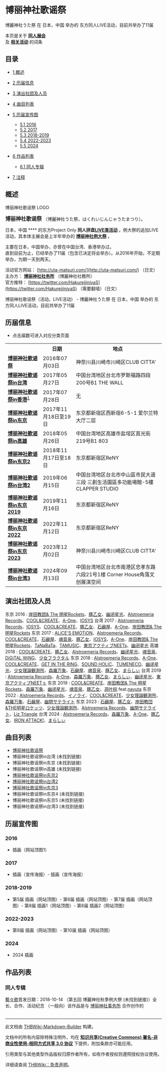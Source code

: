 # 博丽神社歌谣祭

<!-- source html: G:\repos\THBWiki-Markdown-Builder\THBWikiMarkdown\Temp\main\e\eb\ns0%3A%E5%8D%9A%E4%B8%BD%E7%A5%9E%E7%A4%BE%E6%AD%8C%E8%B0%A3%E7%A5%AD.html -->

博麗神社うた祭 在 日本，中国 举办的  东方同人LIVE活动，目前共举办了11届

本页是关于 **[同人展会](./同人展会.md#展会类活动)**   
及 **[相关活动](./相关活动.md)** 的词条

## 目录

- [1 概述](#概述)
- [2 历届信息](#历届信息)
- [3 演出社团及人员](#演出社团及人员)
- [4 曲目列表](#曲目列表)
- [5 历届宣传图](#历届宣传图)

  - [5.1 2016](#2016)
  - [5.2 2017](#2017)
  - [5.3 2018-2019](#2018-2019)
  - [5.4 2022-2023](#2022-2023)
  - [5.5 2024](#2024)



- [6 作品列表](#作品列表)

  - [6.1 同人专辑](#同人专辑)



- [7 注释](#注释)





## 概述
[](./文件-博丽神社歌谣祭LOGO.png.md)  [](./文件-博丽神社歌谣祭LOGO.png.md)博丽神社歌谣祭 LOGO
  
<big> **博丽神社歌谣祭** </big>（博麗神社うた祭，はくれいじんじゃうたまつり）。  
  
  
  
  
日本，中国 **** 的东方Project Only **同人拼盘[LIVE类活动](./LIVE类活动.md#LIVE类活动)** 。例大祭的追加LIVE活动，其本体主展会是上半年举办的 **[博丽神社例大祭](./博丽神社例大祭.md)** 。  
  
主要在日本，中国举办，亦曾在中国台湾、香港举办过。  
直到目前为止，已经举办了11届（包含已决定将会举办）。从2016年开始，不定期举办，为期一天到两天。  
  
  
  
  
活动官方网站： [http://uta-matsuri.com/](http://uta-matsuri.com/) （日文）  
主办方： **[博丽神社社务所](./博丽神社社务所.md)** （博麗神社社務所）  
官方推特： [https://twitter.com/HakureijinjyaS](https://twitter.com/HakureijinjyaS) （需要翻墙）（日文）  
  
博丽神社歌谣祭（活动，LIVE活动） - 博麗神社うた祭 在 日本，中国 举办的  东方同人LIVE活动，目前共举办了11届

## 历届信息
- 点击届数可进入对应分类页面


<table>
<tbody><tr><th> </th><th>日期</th><th>地点</th></tr><tr><td id="1"><b><a href="/展会作品列表?e=%E5%8D%9A%E4%B8%BD%E7%A5%9E%E7%A4%BE%E6%AD%8C%E8%B0%A3%E7%A5%AD%231">博丽神社歌谣祭</a></b></td><td id="ev-1">2016年07月03日</td><td>神奈川县川崎市川崎区CLUB CITTA'</td></tr><tr><td id="台湾"><b><a href="/展会作品列表?e=%E5%8D%9A%E4%B8%BD%E7%A5%9E%E7%A4%BE%E6%AD%8C%E8%B0%A3%E7%A5%AD%23%E5%8F%B0%E6%B9%BE">博丽神社歌谣祭in台湾</a></b></td><td id="ev-2">2017年05月27日</td><td>中国台湾地区台北市罗斯福路四段200号B1 THE WALL</td></tr><tr><td id="香港"><b><a href="/展会作品列表?e=%E5%8D%9A%E4%B8%BD%E7%A5%9E%E7%A4%BE%E6%AD%8C%E8%B0%A3%E7%A5%AD%23%E9%A6%99%E6%B8%AF">博丽神社歌谣祭in香港</a></b><sup id="cite_ref-1" class="reference"><a href="#cite_note-1">1</a></sup></td><td id="ev-3">2017年07月28日</td><td>无</td></tr><tr><td id="东京"><b><a href="/展会作品列表?e=%E5%8D%9A%E4%B8%BD%E7%A5%9E%E7%A4%BE%E6%AD%8C%E8%B0%A3%E7%A5%AD%23%E4%B8%9C%E4%BA%AC">博丽神社歌谣祭in东京</a></b></td><td id="ev-4">2017年11月18日至19日</td><td>东京都新宿区西新宿6-5-1 爱尔兰特大厅二层</td></tr><tr><td id="高雄"><b><a href="/展会作品列表?e=%E5%8D%9A%E4%B8%BD%E7%A5%9E%E7%A4%BE%E6%AD%8C%E8%B0%A3%E7%A5%AD%23%E9%AB%98%E9%9B%84">博丽神社歌谣祭in高雄</a></b></td><td id="ev-5">2018年05月26日</td><td>中国台湾地区高雄市盐埕区莒光街219号B1 803</td></tr><tr><td id="东京2"><b><a href="/展会作品列表?e=%E5%8D%9A%E4%B8%BD%E7%A5%9E%E7%A4%BE%E6%AD%8C%E8%B0%A3%E7%A5%AD%23%E4%B8%9C%E4%BA%AC2">博丽神社歌谣祭in东京2</a></b></td><td id="ev-6">2018年11月17日至18日</td><td>东京都新宿区ReNY</td></tr><tr><td id="台湾2"><b><a href="/展会作品列表?e=%E5%8D%9A%E4%B8%BD%E7%A5%9E%E7%A4%BE%E6%AD%8C%E8%B0%A3%E7%A5%AD%23%E5%8F%B0%E6%B9%BE2">博丽神社歌谣祭in台湾2</a></b></td><td id="ev-7">2019年06月15日</td><td>中国台湾地区台北市中山區市民大道三段 三創生活園區多功能場館-5樓CLAPPER STUDIO</td></tr><tr><td id="东京_2019"><b><a href="/展会作品列表?e=%E5%8D%9A%E4%B8%BD%E7%A5%9E%E7%A4%BE%E6%AD%8C%E8%B0%A3%E7%A5%AD%23%E4%B8%9C%E4%BA%AC+2019">博丽神社歌谣祭in东京 2019</a></b></td><td id="ev-8">2019年11月16日</td><td>东京都新宿区ReNY</td></tr><tr><td id="东京_2022"><b><a href="/展会作品列表?e=%E5%8D%9A%E4%B8%BD%E7%A5%9E%E7%A4%BE%E6%AD%8C%E8%B0%A3%E7%A5%AD%23%E4%B8%9C%E4%BA%AC+2022">博丽神社歌谣祭in东京 2022</a></b></td><td id="ev-9">2022年11月12日</td><td>东京都新宿区ReNY</td></tr><tr><td id="东京_2023"><b><a href="/展会作品列表?e=%E5%8D%9A%E4%B8%BD%E7%A5%9E%E7%A4%BE%E6%AD%8C%E8%B0%A3%E7%A5%AD%23%E4%B8%9C%E4%BA%AC+2023">博丽神社歌谣祭in东京 2023</a></b></td><td id="ev-10">2023年12月02日</td><td>神奈川县川崎市川崎区CLUB CITTA'</td></tr><tr><td id="台湾3"><b><a href="/展会作品列表?e=%E5%8D%9A%E4%B8%BD%E7%A5%9E%E7%A4%BE%E6%AD%8C%E8%B0%A3%E7%A5%AD%23%E5%8F%B0%E6%B9%BE3">博丽神社歌谣祭in台湾3</a></b></td><td id="ev-11">2024年09月13日</td><td>中国台湾地区台北市南港区忠孝东路六段21号1楼 Corner House角落文创展演空间</td></tr>
</tbody></table>



## 演出社团及人员
东京 2016
: [岸田教团&amp; The 明星Rockets](./岸田教团&_The_明星Rockets.md)、[豚乙女](./豚乙女.md)、[幽闭星光](./幽闭星光.md)、[Alstroemeria Records](./Alstroemeria_Records.md)、[COOL&amp;CREATE](./COOL&CREATE.md)、[A-One](./A-One.md)、[IOSYS](./IOSYS.md)
台湾 2017
: [Alstroemeria Records](./Alstroemeria_Records.md)、[IOSYS](./IOSYS.md)、[COOL&amp;CREATE](./COOL&CREATE.md)、[豚乙女](./豚乙女.md)、[石鹸屋](./石鹸屋.md)、[A-One](./A-One.md)、[岸田教团&amp; The 明星Rockets](./岸田教团&_The_明星Rockets.md)
东京 2017
: [ALiCE'S EMOTiON](./ALiCE'S_EMOTiON.md)、[Alstroemeria Records](./Alstroemeria_Records.md)、[COOL&amp;CREATE](./COOL&CREATE.md)、[石鹸屋](./石鹸屋.md)、[魂音泉](./魂音泉.md)、[豚乙女](./豚乙女.md)、[IOSYS](./IOSYS.md)、[A-One](./A-One.md)、[岸田教团&amp; The 明星Rockets](./岸田教团&_The_明星Rockets.md)、[TaNaBaTa](./TaNaBaTa.md)、[TAMUSIC](./TAMUSIC.md)、[東京アクティブNEETs](./東京アクティブNEETs.md)、[幽闭星光](./幽闭星光.md)
高雄 2018
: [COOL&amp;CREATE](./COOL&CREATE.md)、[豚乙女](./豚乙女.md)、[Alstroemeria Records](./Alstroemeria_Records.md)、[幽闭星光](./幽闭星光.md)、[魂音泉](./魂音泉.md)、[DiGiTAL WiNG](./DiGiTAL_WiNG.md)、[少女フラクタル](./少女フラクタル.md)
东京 2018
: [Alstroemeria Records](./Alstroemeria_Records.md)、[A-One](./A-One.md)、[COOL&amp;CREATE](./COOL&CREATE.md)、[GET IN THE RING](./GET_IN_THE_RING.md)、[SOUND HOLIC](./SOUND_HOLIC.md)、[TUMENECO](./TUMENECO.md)、[幽闭星光](./幽闭星光.md)、[少女理論観測所](./少女理論観測所.md)、[森羅万象](./森羅万象.md)、[石鹸屋](./石鹸屋.md)、[魂音泉](./魂音泉.md)、[豚乙女](./豚乙女.md)、[まらしぃ](./まらしぃ.md)
台湾 2019
: [Alstroemeria Records](./Alstroemeria_Records.md)、[A-One](./A-One.md)、[森羅万象](./森羅万象.md)、[豚乙女](./豚乙女.md)、[まらしぃ](./まらしぃ.md)、[幽闭星光](./幽闭星光.md)、[東京アクティブNEETｓ](./東京アクティブNEETs.md)
东京 2019
: [COOL&amp;CREATE](./COOL&CREATE.md)、[岸田教团&amp; The 明星Rockets](./岸田教团&_The_明星Rockets.md)、[森羅万象](./森羅万象.md)、[幽闭星光](./幽闭星光.md)、[魂音泉](./魂音泉.md)、[豚乙女](./豚乙女.md)、[凋叶棕](./凋叶棕.md) feat.[nayuta](./nayuta.md)
东京 2022
: [Alstroemeria Records](./Alstroemeria_Records.md)、[イノライ](./イノライ.md)、[COOL&amp;CREATE](./COOL&CREATE.md)、[少女理論観測所](./少女理論観測所.md)、[森羅万象](./森羅万象.md)、[石鹸屋](./石鹸屋.md)、[幽閉サテライト](./幽閉サテライト.md)
东京 2023
: [石鹸屋](./石鹸屋.md)、[豚乙女](./豚乙女.md)、[岸田教団&amp;THE明星ロケッツ](./岸田教団&THE明星ロケッツ.md)、[少女理論観測所](./少女理論観測所.md)、[Alstroemeria Records](./Alstroemeria_Records.md)、[幽閉サテライト](./幽閉サテライト.md)、[Liz Triangle](./Liz_Triangle.md)
台湾 2024
: [Alstroemeria Records](./Alstroemeria_Records.md)、[森羅万象](./森羅万象.md)、[A-One](./A-One.md)、[豚乙女](./豚乙女.md)、[IRON ATTACK!](./IRON_ATTACK!.md)、[まらしぃ](./まらしぃ.md)


## 曲目列表
- [博丽神社歌谣祭](./博丽神社歌谣祭-第1届.md)
- 博丽神社歌谣祭in台湾 (未找到链接)
- 博丽神社歌谣祭in东京 (未找到链接)
- 博丽神社歌谣祭in高雄 (未找到链接)
- [博丽神社歌谣祭in东京2](./博丽神社歌谣祭-东京2018.md)
- [博丽神社歌谣祭in台湾2](./博丽神社歌谣祭-台湾2019.md)
- [博丽神社歌谣祭in东京3](./博丽神社歌谣祭-东京2019.md)
- 博丽神社歌谣祭in东京4 (未找到链接)
- 博丽神社歌谣祭in东京5 (未找到链接)
- 博丽神社歌谣祭in台湾3 (未找到链接)


## 历届宣传图

### 2016
- [](./文件-例大祭歌谣祭插画1.png.md)插画（网站顶图1）


### 2017
- [](./文件-2017台北例大祭歌谣祭插画.jpg.md)插画（宣传海报）- [](./文件-2017东京例大祭歌谣祭插画.jpg.md)插画（宣传海报）


### 2018-2019
- [](./文件-例大祭歌谣祭插画5.png.md)第5届 插画（网站顶图）- [](./文件-例大祭歌谣祭插画6.jpg.md)第6届 插画（网站顶图）- [](./文件-例大祭歌谣祭插画7.jpg.md)第7届 插画（网站顶图）- [](./文件-例大祭歌谣祭插画8.jpg.md)第8届 插画1（网站顶图）- [](./文件-例大祭歌谣祭插画8-2.jpg.md)第8届 插画2（网站顶图）


### 2022-2023
- [](./文件-例大祭歌谣祭插画9.png.md)第9届 插画（网站顶图）- [](./文件-例大祭歌谣祭插画10.jpg.md)第10届 插画（网站顶图）


### 2024
- [](./文件-例大祭歌谣祭插画_2024.jpg.md)2024 插画


## 作品列表

### 同人专辑
[](./繋々歌.md)[繋々歌](./繋々歌.md)首发日期：2018-10-14 （第五回 博麗神社秋季例大祭 (未找到链接)）全长、​合作、​活动纪念 （一般向）该作品是与 [博丽神社事务所](./博丽神社事务所.md) 合作创作的
<table><style data-mw-deduplicate="TemplateStyles:r686458">.mw-parser-output .simple_work{display:grid;min-height:calc(120px + 0.5rem);grid-template-columns:calc(120px + 0.5rem)1fr;grid-template-rows:auto 1fr;grid-template-areas:"cover title""cover props";overflow:hidden}.mw-parser-output .simple_work-cover{grid-area:cover;align-self:center;justify-self:center;overflow:hidden;max-width:100%;max-height:100%;padding:0.25rem;word-break:break-all}.mw-parser-output .simple_work-cover a.new{display:block;text-align:center;padding:0.25rem}.mw-parser-output .simple_work-title{grid-area:title;margin-top:0.25rem;padding-left:0.25rem;font-weight:bold}.mw-parser-output .simple_work-props{grid-area:props;padding-left:0.25rem}.mw-parser-output .simple_work-prop{margin:0.125rem 0}</style>
</table>




[^cite_note-1]: 中止举办

  
  






---

此文档由 [THBWiki-Markdown-Builder](https://github.com/Delsin-Yu/THBWiki-Markdown-Builder) 构建。

文档中的所有内容除特殊注明外，均在 [**知识共享(Creative Commons) 署名-非商业性使用-相同方式共享 3.0 协议**](https://creativecommons.org/licenses/by-sa/3.0/deed.zh-hans) 下提供，附加条款亦可能应用。

引用类型与其他类型作品版权归原作者所有，如有作者授权则遵照授权协议使用。

详细请查阅 [THBWiki：免责声明](https://thbwiki.cc/THBWiki:%E5%85%8D%E8%B4%A3%E5%A3%B0%E6%98%8E)。

